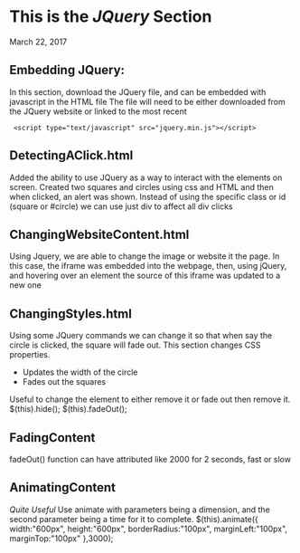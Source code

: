 This is the *JQuery* Section
=====

March 22, 2017

Embedding JQuery:
-----
In this section, download the JQuery file, and can be embedded with javascript in the HTML file
The file will need to be either downloaded from the JQuery website or linked to the most recent

	 <script type="text/javascript" src="jquery.min.js"></script>

DetectingAClick.html
-----
Added the ability to use JQuery as a way to interact with the elements on screen. 
Created two squares and circles using css and HTML and then when clicked, an alert was shown. 
Instead of using the specific class or id (square or #circle) we can use just div to affect all div clicks

ChangingWebsiteContent.html
-----
Using Jquery, we are able to change the image or website it the page.
In this case, the iframe was embedded into the webpage, then, using jQuery, and hovering over an element the source of this iframe was updated to a new one

ChangingStyles.html
----
Using some JQuery commands we can change it so that when say the circle is clicked, the square will fade out. 
This section changes CSS properties. 
- Updates the width of the circle
- Fades out the squares

Useful to change the element to either remove it or fade out then remove it. 
	$(this).hide();
	$(this).fadeOut();
	
FadingContent
----
fadeOut() function can have attributed like 2000 for 2 seconds, fast or slow

AnimatingContent
----
*Quite Useful*
Use animate with parameters being a dimension, and the second parameter being a time for it to complete. 
	$(this).animate({
		width:"600px",
		height:"600px",
		borderRadius:"100px",
		marginLeft:"100px",
		marginTop:"100px"
		},3000);